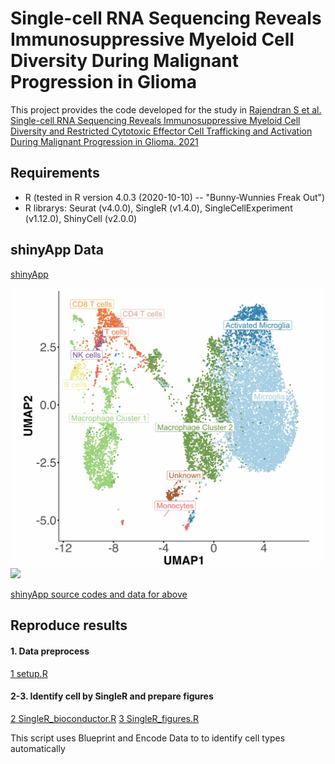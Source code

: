 # **Single-cell RNA Sequencing Reveals Immunosuppressive Myeloid Cell Diversity During Malignant Progression in Glioma**

This project provides the code developed for the study in [Rajendran S et al. Single-cell RNA Sequencing Reveals Immunosuppressive Myeloid Cell Diversity and Restricted Cytotoxic Effector Cell Trafficking and Activation During Malignant Progression in Glioma. 2021](https://www.biorxiv.org/content/10.1101/2021.09.24.461735v1.full)


## **Requirements**

* R (tested in R version 4.0.3 (2020-10-10) -- "Bunny-Wunnies Freak Out")
* R librarys: Seurat (v4.0.0), SingleR (v1.4.0), SingleCellExperiment (v1.12.0), ShinyCell (v2.0.0)

## **shinyApp Data**

[shinyApp](https://weillcornellmed.shinyapps.io/3_samples_ShinyCell)

![](https://github.com/nyuhuyang/scRNAseq-GBM/blob/main/Figures/UMAP.jpg)
![](https://github.com/nyuhuyang/scRNAseq-MouseSkinEpithelia/blob/master/Figs/F1B_dotplot.jpeg)

[shinyApp source codes and data for above ](https://www.dropbox.com/sh/s7ewv1s5clmpjua/AAALKvlMATgbxhcrlDEhqiqqa)

## **Reproduce results**

#### **1. Data preprocess**
[1 setup.R](https://github.com/nyuhuyang/scRNAseq-GBM/blob/main/R/3_samples/setup.R)

#### **2-3. Identify cell by SingleR and prepare figures**
[2 SingleR_bioconductor.R](https://github.com/nyuhuyang/scRNAseq-GBM/blob/main/R/3_samples/SingleR_bioconductor.R)
[3 SingleR_figures.R](https://github.com/nyuhuyang/scRNAseq-GBM/blob/main/R/3_samples/SingleR_figures.R)

This script uses Blueprint and Encode Data to to identify cell types automatically

